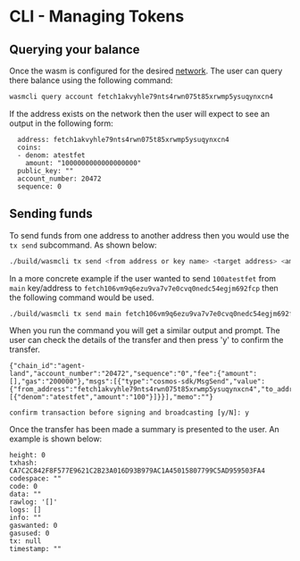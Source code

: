 # CLI - Managing Tokens

## Querying your balance

Once the wasm is configured for the desired [network](../cli-introduction/). The user can query there balance using the following command:

```bash
wasmcli query account fetch1akvyhle79nts4rwn075t85xrwmp5ysuqynxcn4
```

If the address exists on the network then the user will expect to see an output in the following form:

```text
  address: fetch1akvyhle79nts4rwn075t85xrwmp5ysuqynxcn4
  coins:
  - denom: atestfet
    amount: "1000000000000000000"
  public_key: ""
  account_number: 20472
  sequence: 0
```


## Sending funds

To send funds from one address to another address then you would use the `tx send` subcommand. As shown below:

```bash
./build/wasmcli tx send <from address or key name> <target address> <amount>
```

In a more concrete example if the user wanted to send `100atestfet` from `main` key/address to `fetch106vm9q6ezu9va7v7e0cvq0nedc54egjm692fcp` then the following command would be used.

```bash
./build/wasmcli tx send main fetch106vm9q6ezu9va7v7e0cvq0nedc54egjm692fcp 100atestfet
```

When you run the command you will get a similar output and prompt. The user can check the details of the transfer and then press 'y' to confirm the transfer.

```text
{"chain_id":"agent-land","account_number":"20472","sequence":"0","fee":{"amount":[],"gas":"200000"},"msgs":[{"type":"cosmos-sdk/MsgSend","value":{"from_address":"fetch1akvyhle79nts4rwn075t85xrwmp5ysuqynxcn4","to_address":"fetch106vm9q6ezu9va7v7e0cvq0nedc54egjm692fcp","amount":[{"denom":"atestfet","amount":"100"}]}}],"memo":""}

confirm transaction before signing and broadcasting [y/N]: y
```

Once the transfer has been made a summary is presented to the user. An example is shown below:

```text
height: 0
txhash: CA7C2C842F8F577E9621C2B23A016D93B979AC1A45015807799C5AD959503FA4
codespace: ""
code: 0
data: ""
rawlog: '[]'
logs: []
info: ""
gaswanted: 0
gasused: 0
tx: null
timestamp: ""
```